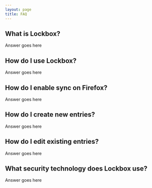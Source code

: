 ```yaml
---
layout: page
title: FAQ
---
```


## What is Lockbox?

Answer goes here

## How do I use Lockbox?

Answer goes here

## How do I enable sync on Firefox?

Answer goes here

## How do I create new entries?

Answer goes here

## How do I edit existing entries?

Answer goes here

## What security technology does Lockbox use?

Answer goes here
